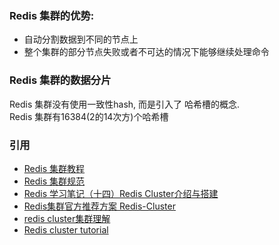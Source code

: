 ### Redis 集群的优势:
* 自动分割数据到不同的节点上
* 整个集群的部分节点失败或者不可达的情况下能够继续处理命令

### Redis 集群的数据分片
Redis 集群没有使用一致性hash, 而是引入了 哈希槽的概念.  
Redis 集群有16384(2的14次方)个哈希槽


### 引用
* [Redis 集群教程](http://www.redis.cn/topics/cluster-tutorial.html)
* [Redis 集群规范](http://www.redis.cn/topics/cluster-spec.html)
* [Redis 学习笔记（十四）Redis Cluster介绍与搭建](https://blog.csdn.net/men_wen/article/details/72853078)
* [Redis集群官方推荐方案 Redis-Cluster](https://www.cnblogs.com/kerwinC/p/6611634.html)
* [redis cluster集群理解](https://www.cnblogs.com/yingchen/p/6763524.html)
* [Redis cluster tutorial](https://redis.io/topics/cluster-tutorial)
